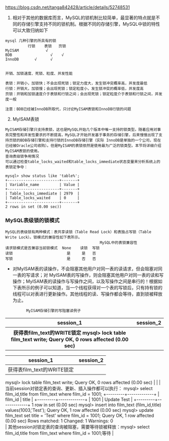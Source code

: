 
https://blog.csdn.net/tanga842428/article/details/52748531

1. 相对于其他的数据库而言，MySQL的锁机制比较简单，最显著的特点就是不同的存储引擎支持不同的锁机制。根据不同的存储引擎，MySQL中锁的特性可以大致归纳如下

```
mysql 几种引擎的所具有的锁
  	      行锁 	表锁 	 页锁
MyISAM 	  	      √ 	 
BDB 	  	        √ 	 √
InnoDB   	 √ 	    √ 	 

 
开销、加锁速度、死锁、粒度、并发性能

表锁：开销小，加锁快；不会出现死锁；锁定力度大，发生锁冲突概率高，并发度最低
行锁：开销大，加锁慢；会出现死锁；锁定粒度小，发生锁冲突的概率低，并发度高
页锁：开销和加锁速度介于表锁和行锁之间；会出现死锁；锁定粒度介于表锁和行锁之间，并发度一般

注意：BDB已经被InnoDB所取代，只讨论MyISAM表锁和InnoDB行锁的问题
```
2. MyISAM表锁
```
MyISAM存储引擎只支持表锁，这也是MySQL开始几个版本中唯一支持的锁类型。随着应用对事务完整性和并发性要求的不断提高，MySQL才开始开发基于事务的存储引擎，后来慢慢出现了支持页锁的BDB存储引擎和支持行锁的InnoDB存储引擎（实际 InnoDB是单独的一个公司，现在已经被Oracle公司收购）。但是MyISAM的表锁依然是使用最为广泛的锁类型。本节将详细介绍MyISAM表锁的使用。
查询表级锁争用情况
可以通过检查table_locks_waited和table_locks_immediate状态变量来分析系统上的表锁定争夺：
```
```sal
mysql> show status like 'table%';  
+-----------------------+-------+  
| Variable_name         | Value |  
+-----------------------+-------+  
| Table_locks_immediate | 2979  |  
| Table_locks_waited    | 0     |  
+-----------------------+-------+  
2 rows in set (0.00 sec))
```
### MySQL表级锁的锁模式
```
MySQL的表级锁有两种模式：表共享读锁（Table Read Lock）和表独占写锁（Table Write Lock）。锁模式的兼容性如下表所示。
                                          MySQL中的表锁兼容性                
请求锁模式是否兼容当前锁模式  None 	读锁 	写锁
读锁 	                      是 	是 	否
写锁 	                      是 	否 	否
```
* 对MyISAM表的读操作，不会阻塞其他用户对同一表的读请求，但会阻塞对同一表的写请求；对 MyISAM表的写操作，则会阻塞其他用户对同一表的读和写操作；MyISAM表的读操作与写操作之间，以及写操作之间是串行的！根据如下表所示的例子可以知道，当一个线程获得对一个表的写锁后，只有持有锁的线程可以对表进行更新操作。其他线程的读、写操作都会等待，直到锁被释放为止。

            MyISAM存储引擎的写阻塞读例子
            
<table>
  <tr> 
    <th>session_1</th> 
    <th> session_2</th> 
  </tr> 
  <tr> 
    <th> 获得表film_text的WRITE锁定
  mysql> lock table film_text write;
  Query OK, 0 rows affected (0.00 sec)   </th> 
    <th>                 </th>
  </tr> 
</table>

|session_1     | session_2    |
| --------      | -----:      |
| 获得表film_text的WRITE锁定
  mysql> lock table film_text write;
  Query OK, 0 rows affected (0.00 sec)      |                   |
|当前session对锁定表的查询、更新、插入操作都可以执行：
mysql> select film_id,title from film_text where film_id = 1001;
+---------+-------------+
| film_id | title       |
+---------+-------------+
| 1001    | Update Test |
+---------+-------------+
1 row in set (0.00 sec)
mysql> insert into film_text (film_id,title) values(1003,'Test');
Query OK, 1 row affected (0.00 sec)
mysql> update film_text set title = 'Test' where film_id = 1001;
Query OK, 1 row affected (0.00 sec)
Rows matched: 1  Changed: 1  Warnings: 0  
| 其他session对锁定表的查询被阻塞，需要等待锁被释放：mysql> select film_id,title from film_text where film_id = 1001;等待  |

 


